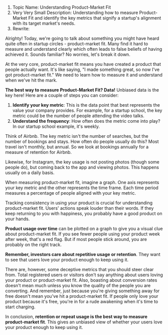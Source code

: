 1. Topic Name: Understanding Product-Market Fit
2. Very Very Small Description: Understanding how to measure Product-Market Fit and identify the key metrics that signify a startup's alignment with its target market's needs.
3. Rewrite:

Alrighty! Today, we're going to talk about something you might have heard quite often in startup circles - product-market fit. Many find it hard to measure and understand clearly which often leads to false beliefs of having achieved it. Sounds familiar? No worries, let's break it down.

At the very core, product-market fit means you have created a product that people actually want. It's like saying, "I made something great, so now I've got product-market fit." We need to learn how to measure it and understand when we've hit the mark. 

**The best way to measure Product-Market Fit? Data!** Unbiased data is the key here! Here are a couple of steps you can consider:
1. **Identify your key metric**: This is the data point that best represents the value your company provides. For example, for a startup school, the key metric could be the number of people attending the video talks.
2. **Understand the frequency**: How often does the metric come into play? In our startup school example, it's weekly.

Think of Airbnb. The key metric isn't the number of searches, but the number of bookings and stays. How often do people usually do this? Most travel isn't monthly, but annual. So we look at bookings annually for a measure of retention for Airbnb.

Likewise, for Instagram, the key usage is not posting photos (though some people do), but coming back to the app and viewing photos. This happens usually on a daily basis.

When measuring product-market fit, imagine a graph. One axis represents your key metric and the other represents the time frame. Each time period measures a percentage of people aligned with your key metric. 

Tracking consistency in using your product is crucial for understanding product-market fit. Users' actions speak louder than their words. If they keep returning to you with happiness, you probably have a good product on your hands. 

**Product usage over time** can be plotted on a graph to give you a visual clue about product-market fit. If you see fewer people using your product week after week, that's a red flag. But if most people stick around, you are probably on the right track.

**Remember, investors care about repetitive usage or retention**. They want to see that users love your product enough to keep using it. 

There are, however, some deceptive metrics that you should steer clear from. Total registered users or visitors don't say anything about users loving your product or product-market fit. Also, boasting about conversion rates doesn't mean much unless you know the quality of the people you are converting. And remember, just because you're giving something away for free doesn't mean you've hit a product-market fit. If people only love your product because it's free, you're in for a rude awakening when it's time to start charging.

In conclusion, **retention or repeat usage is the best way to measure product-market fit**. This gives an unbiased view of whether your users love your product enough to keep using it.